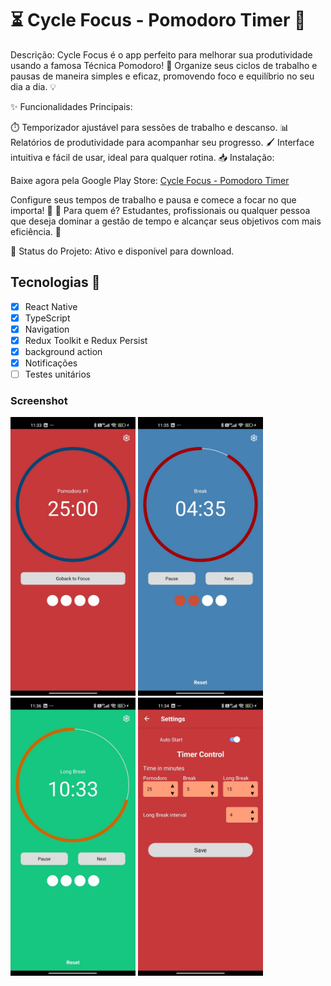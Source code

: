 # ⏳ Cycle Focus - Pomodoro Timer 🍅

Descrição:
Cycle Focus é o app perfeito para melhorar sua produtividade usando a famosa Técnica Pomodoro! 🎯 Organize seus ciclos de trabalho e pausas de maneira simples e eficaz, promovendo foco e equilíbrio no seu dia a dia. 💡

✨ Funcionalidades Principais:

⏱️ Temporizador ajustável para sessões de trabalho e descanso.
📊 Relatórios de produtividade para acompanhar seu progresso.
🖌️ Interface intuitiva e fácil de usar, ideal para qualquer rotina.
📥 Instalação:

Baixe agora pela Google Play Store: [Cycle Focus - Pomodoro Timer](https://play.google.com/store/apps/details?id=com.cyclefocuspomo)

Configure seus tempos de trabalho e pausa e comece a focar no que importa! 🚀
👥 Para quem é?
Estudantes, profissionais ou qualquer pessoa que deseja dominar a gestão de tempo e alcançar seus objetivos com mais eficiência. 💪

📌 Status do Projeto:
Ativo e disponível para download.

## Tecnologias :rocket:

- [x] React Native
- [x] TypeScript
- [x] Navigation
- [x] Redux Toolkit e Redux Persist
- [x] background action
- [x] Notificações
- [ ] Testes unitários

### Screenshot

<img src="src/assets/Print_Focus.jpeg" width="200"/> <img src="src/assets/Print_Break.jpeg" width="200"/> <img src="src/assets/Print_Long_break.jpeg" width="200"/> <img src="src/assets/Print_Settings.jpeg" width="200"/>
